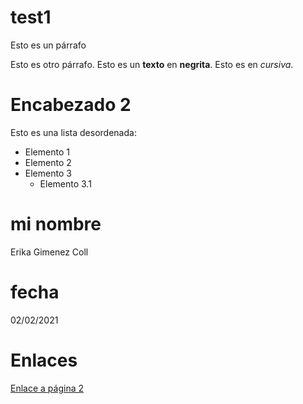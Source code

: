 # test1

Esto es un párrafo 

Esto es otro párrafo. Esto es un __texto__ en **negrita**. Esto es en *cursiva*. 

# Encabezado 2 

Esto es una lista desordenada: 
* Elemento 1 
* Elemento 2 
* Elemento 3 
  * Elemento 3.1 

# mi nombre 
Erika Gimenez Coll 

# fecha 
02/02/2021 

# Enlaces 
[Enlace a página 2](pagina2)
